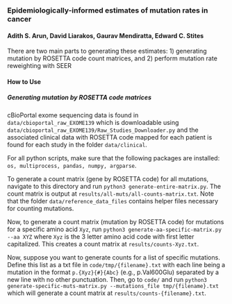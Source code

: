 ### Epidemiologically-informed estimates of mutation rates in cancer
#### Adith S. Arun, David Liarakos, Gaurav Mendiratta, Edward C. Stites

There are two main parts to generating these estimates: 1) generating mutation by ROSETTA code count matrices, and 2) perform mutation rate reweighting with SEER

#### How to Use

##### Generating mutation by ROSETTA code matrices

cBioPortal exome sequencing data is found in `data/cbioportal_raw_EXOME139` which is downloadable using `data/cbioportal_raw_EXOME139/Raw_Studies_Downloader.py` and the associated clinical data with ROSETTA code mapped for each patient is found for each study in the folder `data/clinical`. 

For all python scripts, make sure that the following packages are installed: `os, multiprocess, pandas, numpy, argparse`. 

To generate a count matrix (gene by ROSETTA code) for all mutations, navigate to this directory and run `python3 generate-entire-matrix.py`. The count matrix is output at `results/all-muts/all-counts-matrix.txt`. Note that the folder `data/reference_data_files` contains helper files necessary for counting mutations. 

Now, to generate a count matrix (mutation by ROSETTA code) for mutations for a specific amino acid `Xyz`, run `python3 generate-aa-specific-matrix.py --aa XYZ` where `Xyz` is the 3 letter amino acid code with first letter capitalized. This creates a count matrix at `results/counts-Xyz.txt`. 

Now, suppose you want to generate counts for a list of specific mutations. Define this list as a txt file in `code/tmp/{filename}.txt` with each line being a mutation in the format `p.{Xyz}{#}{Abc}` (e.g., p.Val600Glu) separated by a new line with no other punctuation. Then, go to `code/` and run `python3 generate-specific-muts-matrix.py --mutations_file tmp/{filename}.txt` which will generate a count matrix at `results/counts-{filename}.txt`. 
